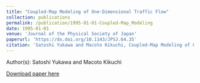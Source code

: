 ```yaml
---
title: "Coupled-Map Modeling of One-Dimensional Traffic Flow"
collection: publications
permalink: /publication/1995-01-01-Coupled-Map_Modeling
date: 1995-01-01
venue: 'Journal of the Physical Society of Japan'
paperurl: 'https://dx.doi.org/10.1143/JPSJ.64.35'
citation: 'Satoshi Yukawa and Macoto Kikuchi, Coupled-Map Modeling of One-Dimensional Traffic Flow, Journal of the Physical Society of Japan, <b>64</b>, 35, (1995)'
---
```


Author(s): Satoshi Yukawa and Macoto Kikuchi


<a href='https://dx.doi.org/10.1143/JPSJ.64.35'>Download paper here</a>
